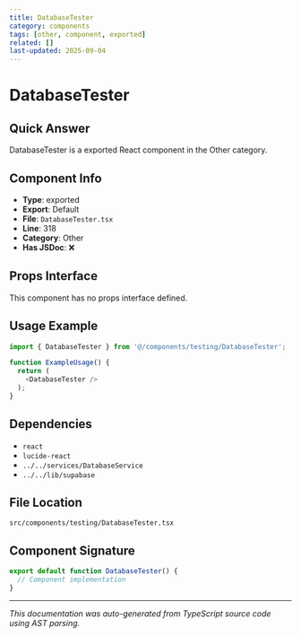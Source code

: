 ```yaml
---
title: DatabaseTester
category: components
tags: [other, component, exported]
related: []
last-updated: 2025-09-04
---
```


# DatabaseTester

## Quick Answer
DatabaseTester is a exported React component in the Other category.

## Component Info

- **Type**: exported
- **Export**: Default
- **File**: `DatabaseTester.tsx`
- **Line**: 318
- **Category**: Other
- **Has JSDoc**: ❌

## Props Interface

This component has no props interface defined.

## Usage Example

```typescript
import { DatabaseTester } from '@/components/testing/DatabaseTester';

function ExampleUsage() {
  return (
    <DatabaseTester />
  );
}
```

## Dependencies


- `react`
- `lucide-react`
- `../../services/DatabaseService`
- `../../lib/supabase`


## File Location

`src/components/testing/DatabaseTester.tsx`

## Component Signature

```typescript
export default function DatabaseTester() { 
  // Component implementation
}
```

---

*This documentation was auto-generated from TypeScript source code using AST parsing.*